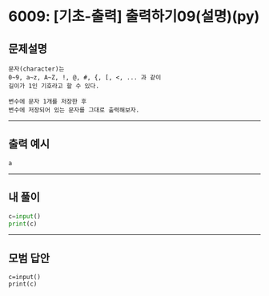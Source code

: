 # 6009: [기초-출력] 출력하기09(설명)(py)
## 문제설명
```
문자(character)는
0~9, a~z, A~Z, !, @, #, {, [, <, ... 과 같이 
길이가 1인 기호라고 할 수 있다.

변수에 문자 1개를 저장한 후
변수에 저장되어 있는 문자를 그대로 출력해보자.
```
***
## 출력 예시
~~~
a
~~~
***
## 내 풀이
```python
c=input()
print(c)
````
***
## 모범 답안
~~~pyhton
c=input()
print(c)
~~~